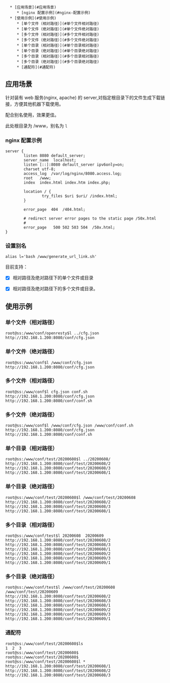<!--ts-->
      * [应用场景](#应用场景)
         * [nginx 配置示例](#nginx-配置示例)
      * [使用示例](#使用示例)
         * [单个文件（相对路径）](#单个文件相对路径)
         * [单个文件（绝对路径）](#单个文件绝对路径)
         * [多个文件（相对路径）](#多个文件相对路径)
         * [多个文件（绝对路径）](#多个文件绝对路径)
         * [单个目录（相对路径）](#单个目录相对路径)
         * [单个目录（绝对路径）](#单个目录绝对路径)
         * [多个目录（相对路径）](#多个目录相对路径)
         * [多个目录（绝对路径）](#多个目录绝对路径)
         * [通配符](#通配符)

<!-- Added by: root, at: 2020-06-11T22:01+0800 -->

<!--te-->

## 应用场景

针对装有 web 服务(nginx, apache) 的 server,对指定根目录下的文件生成下载链接，方便其他机器下载使用。

配合别名使用，效果更佳。

此处根目录为 /www，别名为 `l`

### nginx 配置示例

```shell
server {
        listen 8080 default_server;
        server_name  localhost;
        listen [::]:8080 default_server ipv6only=on;
        charset utf-8;
        access_log  /var/log/nginx/8080.access.log;
        root   /www;
        index  index.html index.htm index.php;

        location / {
                try_files $uri $uri/ /index.html; 
        }

        error_page  404  /404.html;

        # redirect server error pages to the static page /50x.html
        #
        error_page   500 502 503 504  /50x.html;
}
```
### 设置别名

```shell
alias l='bash /www/generate_url_link.sh'
```

目前支持：

 - [x] 相对路径及绝对路径下的单个文件或目录
 - [x] 相对路径及绝对路径下的多个文件或目录。


## 使用示例

### 单个文件（相对路径）

```shell
root@ss:/www/conf/openresty$l ../cfg.json 
http://192.168.1.200:8080/conf/cfg.json
```

### 单个文件（绝对路径）

```shell
root@ss:/www/conf$l /www/conf/cfg.json 
http://192.168.1.200:8080/conf/cfg.json
```

### 多个文件（相对路径）

```shell
root@ss:/www/conf$l cfg.json conf.sh 
http://192.168.1.200:8080/conf/cfg.json
http://192.168.1.200:8080/conf/conf.sh
```

### 多个文件（绝对路径）

```shell
root@ss:/www/conf$l /www/conf/cfg.json /www/conf/conf.sh 
http://192.168.1.200:8080/conf/cfg.json
http://192.168.1.200:8080/conf/conf.sh
```

### 单个目录（相对路径）

```shell
root@ss:/www/conf/test/20200608$l ../20200608/ 
http://192.168.1.200:8080/conf/test/20200608/2
http://192.168.1.200:8080/conf/test/20200608/3
http://192.168.1.200:8080/conf/test/20200608/1
```

### 单个目录（绝对路径）

```shell
root@ss:/www/conf/test/20200608$l /www/conf/test/20200608
http://192.168.1.200:8080/conf/test/20200608/2
http://192.168.1.200:8080/conf/test/20200608/3
http://192.168.1.200:8080/conf/test/20200608/1
```

### 多个目录（相对路径）

```shell
root@ss:/www/conf/test$l 20200608  20200609
http://192.168.1.200:8080/conf/test/20200608/2
http://192.168.1.200:8080/conf/test/20200608/3
http://192.168.1.200:8080/conf/test/20200608/1
http://192.168.1.200:8080/conf/test/20200609/2
http://192.168.1.200:8080/conf/test/20200609/3
http://192.168.1.200:8080/conf/test/20200609/1
```

### 多个目录（绝对路径）

```shell
root@ss:/www/conf/test$l /www/conf/test/20200608  /www/conf/test/20200609
http://192.168.1.200:8080/conf/test/20200608/2
http://192.168.1.200:8080/conf/test/20200608/3
http://192.168.1.200:8080/conf/test/20200608/1
http://192.168.1.200:8080/conf/test/20200609/2
http://192.168.1.200:8080/conf/test/20200609/3
http://192.168.1.200:8080/conf/test/20200609/1
```

### 通配符

```shell
root@ss:/www/conf/test/20200608$ls
1  2  3
root@ss:/www/conf/test/20200608$
root@ss:/www/conf/test/20200608$
root@ss:/www/conf/test/20200608$l *
http://192.168.1.200:8080/conf/test/20200608/1
http://192.168.1.200:8080/conf/test/20200608/2
http://192.168.1.200:8080/conf/test/20200608/3
```

